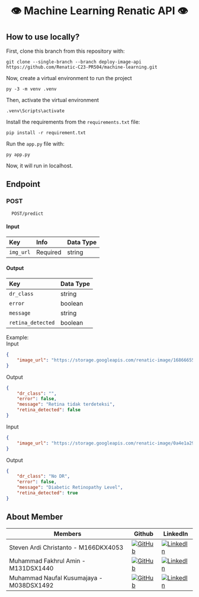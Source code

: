 <div align="center">
  
  # 👁️ Machine Learning Renatic API 👁️ 
  
  
</div>




## How to use locally?
First, clone this branch from this repository with:

```
git clone --single-branch --branch deploy-image-api https://github.com/Renatic-C23-PR504/machine-learning.git
```

Now, create a virtual environment to run the project
```
py -3 -m venv .venv
```

Then, activate the virtual environment
```
.venv\Scripts\activate
```

Install the requirements from the `requirements.txt` file:
```
pip install -r requirement.txt
```

Run the `app.py` file with:
```
py app.py
```

Now, it will run in localhost.

## Endpoint
### POST
```
  POST/predict
```
#### Input
| Key          | Info     | Data Type |
| :----------- | :------- | :------- | 
| `img_url`    | Required | string |



#### Output
| Key          | Data Type |
| :----------- | :------- | 
| `dr_class`    | string |
| `error`    | boolean |
| `message`    | string |
| `retina_detected`    | boolean |

Example:  
Input
```json
{
    "image_url": "https://storage.googleapis.com/renatic-image/1686665526642_1650786148646.jpg"
}
```
Output
```json
{
    "dr_class": "",
    "error": false,
    "message": "Retina tidak terdeteksi",
    "retina_detected": false
}
```

Input
```json
{
    "image_url": "https://storage.googleapis.com/renatic-image/0a4e1a29ffff.png"
}
```
Output
``` json
{
    "dr_class": "No DR",
    "error": false,
    "message": "Diabetic Retinopathy Level",
    "retina_detected": true
}
```

## About Member 
| Members                        | Github                                                                                                                                            | LinkedIn                                                                                                                                                                         |
| ------------------------------ | ------------------------------------------------------------------------------------------------------------------------------------------------- | -------------------------------------------------------------------------------------------------------------------------------------------------------------------------------- |
| Steven Ardi Christanto - M166DKX4053    | [![GitHub](https://img.shields.io/badge/github-%23121011.svg?style=for-the-badge&logo=github&logoColor=white)](https://github.com/BlackBone09)  | [![LinkedIn](https://img.shields.io/badge/linkedin-%230077B5.svg?style=for-the-badge&logo=linkedin&logoColor=white)](https://www.linkedin.com/in/steven-ardi-398539272/)      |
| Muhammad Fakhrul Amin - M131DSX1440    | [![GitHub](https://img.shields.io/badge/github-%23121011.svg?style=for-the-badge&logo=github&logoColor=white)](https://github.com/mfakhrulam)  | [![LinkedIn](https://img.shields.io/badge/linkedin-%230077B5.svg?style=for-the-badge&logo=linkedin&logoColor=white)](https://www.linkedin.com/in/mfakhrulam/)       |
| Muhammad Naufal Kusumajaya - M038DSX1492 | [![GitHub](https://img.shields.io/badge/github-%23121011.svg?style=for-the-badge&logo=github&logoColor=white)](https://github.com/naufaljaya) | [![LinkedIn](https://img.shields.io/badge/linkedin-%230077B5.svg?style=for-the-badge&logo=linkedin&logoColor=white)](https://www.linkedin.com/in/naufal-kusumajaya-b27959155/)              |
